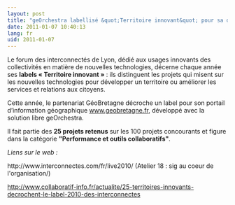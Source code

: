 ```yaml
---
layout: post
title: "geOrchestra labellisé &quot;Territoire innovant&quot; pour sa déclinaison dans GéoBretagne"
date: 2011-01-07 10:40:13
lang: fr
uid: 2011-01-07
---
```


<p>Le forum des interconnectés de Lyon, dédié aux usages innovants des
collectivités en matière de nouvelles technologies, décerne chaque année ses
<strong>labels « Territoire innovant »</strong> : ils distinguent les
projets qui misent sur les nouvelles technologies pour développer un territoire
ou améliorer les services et relations aux citoyens. </p>

<p> Cette année, le partenariat GéoBretagne décroche un label pour son portail d’information
géographique <a href="http://www.geobretagne.fr">www.geobretagne.fr</a>,
développé avec la solution libre geOrchestra. 

<!--more-->

Il fait partie des <strong>25 projets retenus</strong> sur les 100 projets concourants et figure dans la catégorie <strong>&quot;Performance et outils collaboratifs&quot;</strong>.</p>

<p><em>Liens sur le web :</em></p>
<p>http://www.interconnectes.com/fr/live2010/ (Atelier 18 : sig au coeur de l'organisation/)</p>
<p><a href="http://www.collaboratif-info.fr/actualite/25-territoires-innovants-decrochent-le-label-2010-des-interconnectes">http://www.collaboratif-info.fr/actualite/25-territoires-innovants-decrochent-le-label-2010-des-interconnectes</a></p>
